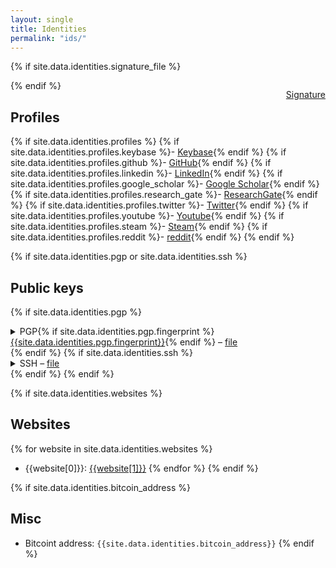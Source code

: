 ```yaml
---
layout: single
title: Identities
permalink: "ids/"
---
```

{% if site.data.identities.signature_file %}<div style="float: right;"><p><i class="fa fa-fw fa-key"></i> <a href="{{site.data.identities.signature_file | relative_url}}">Signature</a></p></div>{% endif %}

## Profiles
{% if site.data.identities.profiles %}
{% if site.data.identities.profiles.keybase %}- [Keybase](https://keybase.io/{{site.data.identities.profiles.keybase}}){% endif %}
{% if site.data.identities.profiles.github %}- [GitHub](https://github.com/{{site.data.identities.profiles.github}}){% endif %}
{% if site.data.identities.profiles.linkedin %}- [LinkedIn](https://www.linkedin.com/in/{{site.data.identities.profiles.linkedin}}){% endif %}
{% if site.data.identities.profiles.google_scholar %}- [Google Scholar](http://scholar.google.com/citations?user={{site.data.identities.profiles.google_scholar}}){% endif %}
{% if site.data.identities.profiles.research_gate %}- [ResearchGate](https://www.researchgate.net/profile/{{site.data.identities.profiles.research_gate}}){% endif %}
{% if site.data.identities.profiles.twitter %}- [Twitter](https://twitter.com/{{site.data.identities.profiles.twitter}}){% endif %}
{% if site.data.identities.profiles.youtube %}- [Youtube](https://www.youtube.com/user/{{site.data.identities.profiles.youtube}}){% endif %}
{% if site.data.identities.profiles.steam %}- [Steam](https://steamcommunity.com/id/{{site.data.identities.profiles.steam}}){% endif %}
{% if site.data.identities.profiles.reddit %}- [reddit](https://www.reddit.com/user/{{site.data.identities.profiles.reddit}}){% endif %}
{% endif %}


{% if site.data.identities.pgp or site.data.identities.ssh %}
## Public keys
{% if site.data.identities.pgp %}
<details>
  <summary>PGP{% if site.data.identities.pgp.fingerprint %} <a href="http://pool.sks-keyservers.net/pks/lookup?search=0x{{site.data.identities.pgp.fingerprint | replace: ' ', ''}}&op=vindex">{{site.data.identities.pgp.fingerprint}}</a>{% endif %} – <a href="{{site.data.identities.pgp.file | relative_url}}">file</a></summary>
  <pre>{{site.data.identities.pgp.key}}</pre>
</details>
{% endif %}
{% if site.data.identities.ssh %}
<details>
  <summary>SSH – <a href="{{site.data.identities.pgp.file | relative_url}}">file</a></summary>
  <pre>{{site.data.identities.ssh.key}}</pre>
</details>
{% endif %}
{% endif %}


{% if site.data.identities.websites %}
## Websites
{% for website in site.data.identities.websites %}
- {{website[0]}}: [{{website[1]}}]({{website[1]}})
{% endfor %}
{% endif %}


{% if site.data.identities.bitcoin_address %}
## Misc
- Bitcoint address: `{{site.data.identities.bitcoin_address}}`
{% endif %}
